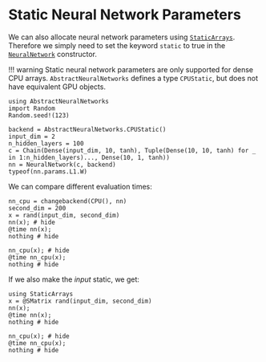 # Static Neural Network Parameters

We can also allocate neural network parameters using [`StaticArrays`](https://github.com/JuliaArrays/StaticArrays.jl). Therefore we simply need to set the keyword `static` to true in the [`NeuralNetwork`](@ref) constructor. 

!!! warning
    Static neural network parameters are only supported for dense CPU arrays. `AbstractNeuralNetworks` defines a type `CPUStatic`, but does not have equivalent GPU objects.

```@example static_parameters
using AbstractNeuralNetworks
import Random
Random.seed!(123)

backend = AbstractNeuralNetworks.CPUStatic()
input_dim = 2
n_hidden_layers = 100
c = Chain(Dense(input_dim, 10, tanh), Tuple(Dense(10, 10, tanh) for _ in 1:n_hidden_layers)..., Dense(10, 1, tanh))
nn = NeuralNetwork(c, backend)
typeof(nn.params.L1.W)
```

We can compare different evaluation times:
```@example static_parameters
nn_cpu = changebackend(CPU(), nn)
second_dim = 200
x = rand(input_dim, second_dim)
nn(x); # hide
@time nn(x);
nothing # hide
```

```@example static_parameters
nn_cpu(x); # hide
@time nn_cpu(x);
nothing # hide
```

If we also make the *input* static, we get:

```@example static_parameters
using StaticArrays
x = @SMatrix rand(input_dim, second_dim)
nn(x);
@time nn(x);
nothing # hide
```

```@example static_parameters
nn_cpu(x); # hide
@time nn_cpu(x);
nothing # hide
```